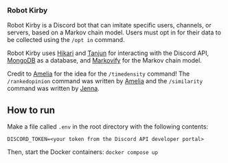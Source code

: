 ### Robot Kirby
Robot Kirby is a Discord bot that can imitate specific users, channels, or servers, based on a Markov chain model.
Users must opt in for their data to be collected using the `/opt in` command.

Robot Kirby uses [Hikari](https://github.com/hikari-py/hikari) and [Tanjun](https://github.com/FasterSpeeding/Tanjun)
for interacting with the Discord API, [MongoDB](https://www.mongodb.com/) as a database, and 
[Markovify](https://github.com/jsvine/markovify) for the Markov chain model.

Credit to [Amelia](https://github.com/a-sinclaire) for the idea for the `/timedensity` command! The `/rankedopinion` command was written by [Amelia](https://github.com/a-sinclaire) and the `/similarity` command was written by [Jenna](https://github.com/jemi622).

## How to run

Make a file called `.env` in the root directory with the following contents:

```
DISCORD_TOKEN=<your token from the Discord API developer portal>
```

Then, start the Docker containers:
`docker compose up`

